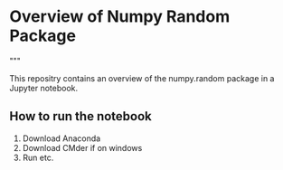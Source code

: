 # Overview of Numpy Random Package

"""

This repositry contains an overview of the numpy.random package in a Jupyter notebook.

## How to run the notebook

1. Download Anaconda
2. Download CMder if on windows
3. Run etc.